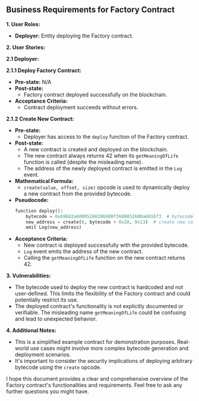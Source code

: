 ## Business Requirements for Factory Contract

**1. User Roles:**

* **Deployer:** Entity deploying the Factory contract.

**2. User Stories:**

**2.1 Deployer:**

**2.1.1 Deploy Factory Contract:**

* **Pre-state:** N/A
* **Post-state:**
    * Factory contract deployed successfully on the blockchain.
* **Acceptance Criteria:**
    * Contract deployment succeeds without errors.

**2.1.2 Create New Contract:**

* **Pre-state:**
    * Deployer has access to the `deploy` function of the Factory contract.
* **Post-state:**
    * A new contract is created and deployed on the blockchain.
    * The new contract always returns 42 when its `getMeaningOfLife` function is called (despite the misleading name).
    * The address of the newly deployed contract is emitted in the `Log` event.
* **Mathematical Formula:**
    * `create(value, offset, size)` opcode is used to dynamically deploy a new contract from the provided bytecode.
* **Pseudocode:**
    ```python
    function deploy():
        bytecode = 0x69602a60005260206000f3600052600a6016f3  # bytecode to deploy
        new_address = create(0, bytecode + 0x20, 0x13)  # create new contract
        emit Log(new_address)
    ```
* **Acceptance Criteria:**
    * New contract is deployed successfully with the provided bytecode.
    * `Log` event emits the address of the new contract.
    * Calling the `getMeaningOfLife` function on the new contract returns 42.

**3. Vulnerabilities:**

* The bytecode used to deploy the new contract is hardcoded and not user-defined. This limits the flexibility of the Factory contract and could potentially restrict its use.
* The deployed contract's functionality is not explicitly documented or verifiable. The misleading name `getMeaningOfLife` could be confusing and lead to unexpected behavior.

**4. Additional Notes:**

* This is a simplified example contract for demonstration purposes. Real-world use cases might involve more complex bytecode generation and deployment scenarios.
* It's important to consider the security implications of deploying arbitrary bytecode using the `create` opcode.

I hope this document provides a clear and comprehensive overview of the Factory contract's functionalities and requirements. Feel free to ask any further questions you might have.
